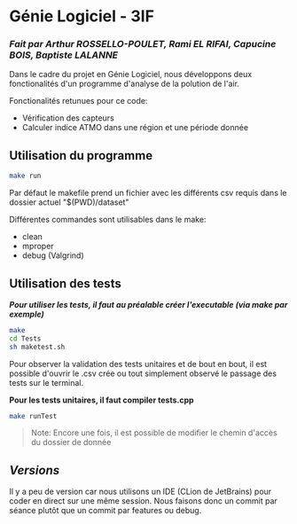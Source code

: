 # Génie Logiciel - 3IF
### _Fait par Arthur ROSSELLO-POULET, Rami EL RIFAI, Capucine BOIS, Baptiste LALANNE_




Dans le cadre du projet en Génie Logiciel, nous développons deux fonctionalités d'un programme d'analyse de la polution de l'air.

Fonctionalités retunues pour ce code:
- Vérification des capteurs
- Calculer indice ATMO dans une région et une période donnée


## Utilisation du programme

```sh
make run
```

Par défaut le makefile prend un fichier avec les différents csv requis dans le dossier actuel "$(PWD)/dataset" 

Différentes commandes sont utilisables dans le make:
- clean 
- mproper 
- debug (Valgrind)


## Utilisation des tests

***Pour utiliser les tests, il faut au préalable créer l'executable (via make par exemple)***
```sh
make
cd Tests
sh maketest.sh
```
Pour observer la validation des tests unitaires et de bout en bout, il est possible d'ouvrir le .csv crée ou tout simplement observé le passage des tests sur le terminal.


**Pour les tests unitaires, il faut compiler tests.cpp**
```bash
make runTest
```
> Note: Encore une fois, il est possible de modifier le chemin d'accès du dossier de donnée

## *Versions*
Il y a peu de version car nous utilisons un IDE (CLion de JetBrains) pour coder en direct sur une même session. Nous faisons donc un commit par séance plutôt que un commit par features ou debug.

